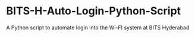 # BITS-H-Auto-Login-Python-Script
A Python script to automate login into the Wi-FI system at BITS Hyderabad

